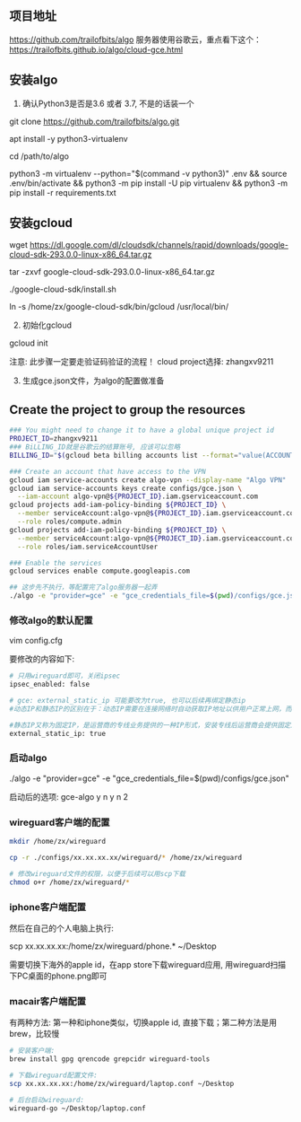 
## 项目地址
https://github.com/trailofbits/algo
服务器使用谷歌云，重点看下这个：https://trailofbits.github.io/algo/cloud-gce.html

## 安装algo

1. 确认Python3是否是3.6 或者 3.7, 不是的话装一个

git clone https://github.com/trailofbits/algo.git

apt install -y python3-virtualenv

cd /path/to/algo

python3 -m virtualenv --python="$(command -v python3)" .env &&
  source .env/bin/activate &&
  python3 -m pip install -U pip virtualenv &&
  python3 -m pip install -r requirements.txt



## 安装gcloud

wget https://dl.google.com/dl/cloudsdk/channels/rapid/downloads/google-cloud-sdk-293.0.0-linux-x86_64.tar.gz

tar -zxvf google-cloud-sdk-293.0.0-linux-x86_64.tar.gz
 
./google-cloud-sdk/install.sh

ln -s /home/zx/google-cloud-sdk/bin/gcloud /usr/local/bin/

2. 初始化gcloud

gcloud init

注意: 此步骤一定要走验证码验证的流程！
cloud project选择: zhangxv9211

3. 生成gce.json文件，为algo的配置做准备

## Create the project to group the resources
```bash
### You might need to change it to have a global unique project id
PROJECT_ID=zhangxv9211
### BiLLING_ID就是谷歌云的结算账号, 应该可以忽略
BILLING_ID="$(gcloud beta billing accounts list --format="value(ACCOUNT_ID)")"

### Create an account that have access to the VPN
gcloud iam service-accounts create algo-vpn --display-name "Algo VPN"
gcloud iam service-accounts keys create configs/gce.json \
  --iam-account algo-vpn@${PROJECT_ID}.iam.gserviceaccount.com
gcloud projects add-iam-policy-binding ${PROJECT_ID} \
  --member serviceAccount:algo-vpn@${PROJECT_ID}.iam.gserviceaccount.com \
  --role roles/compute.admin
gcloud projects add-iam-policy-binding ${PROJECT_ID} \
  --member serviceAccount:algo-vpn@${PROJECT_ID}.iam.gserviceaccount.com \
  --role roles/iam.serviceAccountUser

### Enable the services
gcloud services enable compute.googleapis.com

## 这步先不执行，等配置完了algo服务器一起弄
./algo -e "provider=gce" -e "gce_credentials_file=$(pwd)/configs/gce.json"

```
### 修改algo的默认配置
vim config.cfg

要修改的内容如下:
```bash
# 只用wireguard即可，关闭ipsec
ipsec_enabled: false

# gce: external_static_ip 可能要改为true, 也可以后续再绑定静态ip
#动态IP和静态IP的区别在于：动态IP需要在连接网络时自动获取IP地址以供用户正常上网，而静态IP是ISP在装机时分配给用户的IP地址，可以直接连接上网，不需要获取IP地址。

#静态IP又称为固定IP，是运营商的专线业务提供的一种IP形式，安装专线后运营商会提供固定IP及对应的子网掩码、网关，然后我们将固定IP的信息配置在本地连接里，这样我们电脑开机时就会少了获取IP的过程。其实固定IP大多数是用来做网站、运行各种服务的服务器
external_static_ip: true 
```

### 启动algo

./algo -e "provider=gce" -e "gce_credentials_file=$(pwd)/configs/gce.json"

启动后的选项: gce-algo y n y n 2

### wireguard客户端的配置
```bash
mkdir /home/zx/wireguard

cp -r ./configs/xx.xx.xx.xx/wireguard/* /home/zx/wireguard

# 修改wireguard文件的权限，以便于后续可以用scp下载
chmod o+r /home/zx/wireguard/*
```
### iphone客户端配置

然后在自己的个人电脑上执行:

scp xx.xx.xx.xx:/home/zx/wireguard/phone.* ~/Desktop

需要切换下海外的apple id，在app store下载wireguard应用, 用wireguard扫描下PC桌面的phone.png即可

### macair客户端配置
有两种方法: 第一种和iphone类似，切换apple id, 直接下载；第二种方法是用brew，比较慢
```bash
# 安装客户端: 
brew install gpg qrencode grepcidr wireguard-tools

# 下载wireguard配置文件: 
scp xx.xx.xx.xx:/home/zx/wireguard/laptop.conf ~/Desktop

# 后台启动wireguard: 
wireguard-go ~/Desktop/laptop.conf
```
